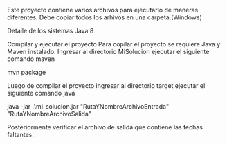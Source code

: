 Este proyecto contiene varios archivos para ejecutarlo de maneras diferentes.
Debe copiar todos los arhivos en una carpeta.(Windows)

Detalle de los sistemas
Java 8

Compilar y ejecutar el proyecto
Para copilar el proyecto se requiere Java y Maven instalado. Ingresar al directorio MiSolucion ejecutar el siguiente comando maven

mvn package

Luego de compilar el proyecto ingresar al directorio target ejecutar el siguiente comando java

java -jar .\mi_solucion.jar "RutaYNombreArchivoEntrada" "RutaYNombreArchivoSalida"

Posteriormente verificar el archivo de salida que contiene las fechas faltantes.

